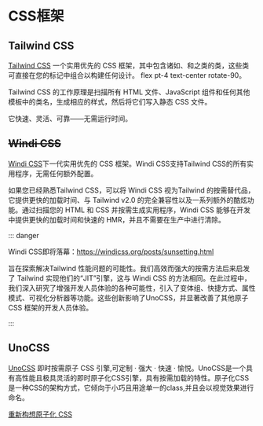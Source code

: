 # CSS框架

## Tailwind CSS

[Tailwind CSS](https://tailwindcss.com/) 一个实用优先的 CSS 框架，其中包含诸如、和之类的类，这些类可直接在您的标记中组合以构建任何设计。 flex pt-4 text-center rotate-90。

Tailwind CSS 的工作原理是扫描所有 HTML 文件、JavaScript 组件和任何其他模板中的类名，生成相应的样式，然后将它们写入静态 CSS 文件。

它快速、灵活、可靠——无需运行时间。

## ~~Windi CSS~~

[Windi CSS](https://windicss.org/)下一代实用优先的 CSS 框架。Windi CSS支持Tailwind CSS的所有实用程序，无需任何额外配置。

如果您已经熟悉Tailwind CSS，可以将 Windi CSS 视为Tailwind 的按需替代品，它提供更快的加载时间、与 Tailwind v2.0 的完全兼容性以及一系列额外的酷炫功能。通过扫描您的 HTML 和 CSS 并按需生成实用程序，Windi CSS 能够在开发中提供更快的加载时间和快速的 HMR，并且不需要在生产中进行清除。

::: danger 

Windi CSS即将落幕：https://windicss.org/posts/sunsetting.html

旨在探索解决Tailwind 性能问题的可能性。我们高效而强大的按需方法后来启发了 Tailwind 实现他们的“JIT”引擎，这与 Windi CSS 的方法相同。在此过程中，我们深入研究了增强开发人员体验的各种可能性，引入了变体组、快捷方式、属性模式、可视化分析器等功能。这些创新影响了UnoCSS，并显著改善了其他原子 CSS 框架的开发人员体验。

:::

## UnoCSS

[UnoCSS](https://unocss.dev/) 即时按需原子 CSS 引擎,可定制 · 强大 · 快速 · 愉悦。UnoCSS是一个具有高性能且极具灵活的即时原子化CSS引擎，具有按需加载的特性。原子化CSS是一种CSS的架构方式，它倾向于小巧且用途单一的class,并且会以视觉效果进行命名。

[重新构想原子化 CSS](https://antfu.me/posts/reimagine-atomic-css-zh)